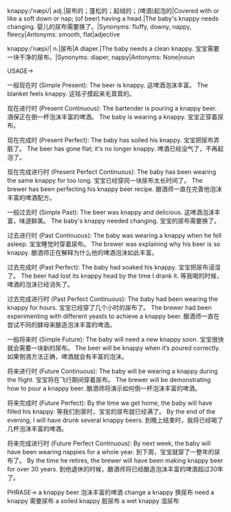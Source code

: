 knappy:/ˈnæpi/| adj.|尿布的；蓬松的；起绒的；(啤酒)起泡的|Covered with or like a soft down or nap; (of beer) having a head.|The baby's knappy needs changing. 婴儿的尿布需要换了。|Synonyms: fluffy, downy, nappy, fleecy|Antonyms: smooth, flat|adjective

knappy:/ˈnæpi/| n.|尿布|A diaper.|The baby needs a clean knappy. 宝宝需要一块干净的尿布。|Synonyms: diaper, nappy|Antonyms: None|noun


USAGE->

一般现在时 (Simple Present):
The beer is knappy.  这啤酒泡沫丰富。
The blanket feels knappy.  这毯子摸起来毛茸茸的。

现在进行时 (Present Continuous):
The bartender is pouring a knappy beer. 酒保正在倒一杯泡沫丰富的啤酒。
The baby is wearing a knappy. 宝宝正穿着尿布。

现在完成时 (Present Perfect):
The baby has soiled his knappy. 宝宝把尿布弄脏了。
The beer has gone flat; it's no longer knappy. 啤酒已经没气了，不再起泡了。

现在完成进行时 (Present Perfect Continuous):
The baby has been wearing the same knappy for too long. 宝宝已经穿同一块尿布太长时间了。
The brewer has been perfecting his knappy beer recipe.  酿酒师一直在完善他泡沫丰富的啤酒配方。

一般过去时 (Simple Past):
The beer was knappy and delicious.  这啤酒泡沫丰富，味道鲜美。
The baby's knappy needed changing.  宝宝的尿布需要换了。

过去进行时 (Past Continuous):
The baby was wearing a knappy when he fell asleep. 宝宝睡觉时穿着尿布。
The brewer was explaining why his beer is so knappy. 酿酒师正在解释为什么他的啤酒泡沫如此丰富。

过去完成时 (Past Perfect):
The baby had soaked his knappy. 宝宝把尿布浸湿了。
The beer had lost its knappy head by the time I drank it. 等我喝的时候，啤酒的泡沫已经消失了。

过去完成进行时 (Past Perfect Continuous):
The baby had been wearing the knappy for hours. 宝宝已经穿了几个小时的尿布了。
The brewer had been experimenting with different yeasts to achieve a knappy beer. 酿酒师一直在尝试不同的酵母来酿造泡沫丰富的啤酒。

一般将来时 (Simple Future):
The baby will need a new knappy soon. 宝宝很快就会需要一块新的尿布。
The beer will be knappy when it’s poured correctly. 如果倒酒方法正确，啤酒就会有丰富的泡沫。

将来进行时 (Future Continuous):
The baby will be wearing a knappy during the flight. 宝宝将在飞行期间穿着尿布。
The brewer will be demonstrating how to pour a knappy beer. 酿酒师将演示如何倒一杯泡沫丰富的啤酒。


将来完成时 (Future Perfect):
By the time we get home, the baby will have filled his knappy. 等我们到家时，宝宝的尿布就已经满了。
By the end of the evening, I will have drunk several knappy beers. 到晚上结束时，我将已经喝了几杯泡沫丰富的啤酒。

将来完成进行时 (Future Perfect Continuous):
By next week, the baby will have been wearing nappies for a whole year. 到下周，宝宝就穿了一整年的尿布了。
By the time he retires, the brewer will have been making knappy beer for over 30 years. 到他退休的时候，酿酒师将已经酿造泡沫丰富的啤酒超过30年了。


PHRASE->
a knappy beer 泡沫丰富的啤酒
change a knappy  换尿布
need a knappy 需要尿布
a soiled knappy 脏尿布
a wet knappy 湿尿布
